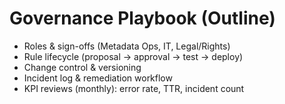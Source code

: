 # Governance Playbook (Outline)
- Roles & sign-offs (Metadata Ops, IT, Legal/Rights)
- Rule lifecycle (proposal → approval → test → deploy)
- Change control & versioning
- Incident log & remediation workflow
- KPI reviews (monthly): error rate, TTR, incident count